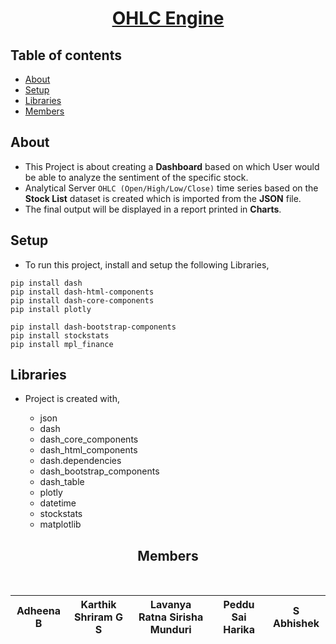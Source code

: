 <div align = "center">

# [OHLC Engine](#)
	
</div>
 
 
## Table of contents
 
* [About](#About)
* [Setup](#setup)
* [Libraries](#Libraries)
* [Members](#Members)


## About

- This Project is about creating a **Dashboard** based on which User would be able to analyze the sentiment of the specific 
stock. 
- Analytical Server `OHLC (Open/High/Low/Close)` time series based on the **Stock List** dataset is created which is imported from the **JSON** file.
- The final output will be displayed in a report printed in **Charts**. 
	
	
## Setup

- To run this project, install and setup the following Libraries,

```
pip install dash   
pip install dash-html-components                                         
pip install dash-core-components                                     
pip install plotly

pip install dash-bootstrap-components
pip install stockstats
pip install mpl_finance
```


## Libraries

- Project is created with,
		
	* json
	* dash
	* dash_core_components
	* dash_html_components
	* dash.dependencies
	* dash_bootstrap_components
	* dash_table
	* plotly
	* datetime
	* stockstats
	* matplotlib


<div align = "center">
	
## Members
	
</br>

| Adheena B | Karthik Shriram G S| Lavanya Ratna Sirisha Munduri | Peddu Sai Harika | S Abhishek |
|----------------|----------------|----------------|----------------|----------------|
	
</div>
